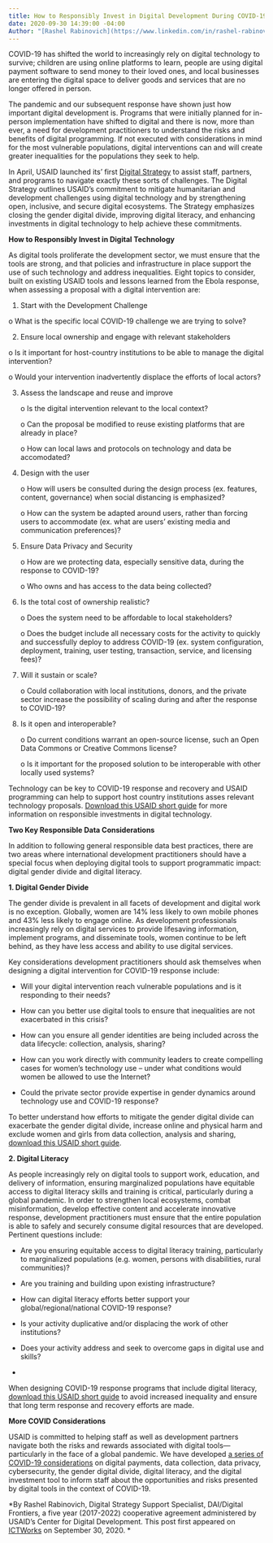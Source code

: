 ```yaml
---
title: How to Responsibly Invest in Digital Development During COVID-19 Response
date: 2020-09-30 14:39:00 -04:00
Author: "[Rashel Rabinovich](https://www.linkedin.com/in/rashel-rabinovich-b3469099?challengeId=AQEy5wdzmx-JvQAAAXTgVbP65l_jvqz9qhAPg2VLEh-mJiptq7ldu-geOmVCajVP-AEG4JeFys-mWPPY_42oRnAtXG1ro7U5CA&submissionId=280315a5-13a4-3916-95b1-5178d9f80479)"
---
```


COVID-19 has shifted the world to increasingly rely on digital technology to survive; children are using online platforms to learn, people are using digital payment software to send money to their loved ones, and local businesses are entering the digital space to deliver goods and services that are no longer offered in person.

The pandemic and our subsequent response have shown just how important digital development is. Programs that were initially planned for in-person implementation have shifted to digital and there is now, more than ever, a need for development practitioners to understand the risks and benefits of digital programming. If not executed with considerations in mind for the most vulnerable populations, digital interventions can and will create greater inequalities for the populations they seek to help.

In April, USAID launched its’ first [Digital Strategy](https://www.usaid.gov/sites/default/files/documents/15396/USAID_Digital_Strategy.pdf) to assist staff, partners, and programs to navigate exactly these sorts of challenges. The Digital Strategy outlines USAID’s commitment to mitigate humanitarian and development challenges using digital technology and by strengthening open, inclusive, and secure digital ecosystems. The Strategy emphasizes closing the gender digital divide, improving digital literacy, and enhancing investments in digital technology to help achieve these commitments.

**How to Responsibly Invest in Digital Technology**

As digital tools proliferate the development sector, we must ensure that the tools are strong, and that policies and infrastructure in place support the use of such technology and address inequalities. Eight topics to consider, built on existing USAID tools and lessons learned from the Ebola response, when assessing a proposal with a digital intervention are:

1.  Start with the Development Challenge

   o What is the specific local COVID-19 challenge we are trying to solve?

2.  Ensure local ownership and engage with relevant stakeholders

   o Is it important for host-country institutions to be able to manage the digital intervention?

   o Would your intervention inadvertently displace the efforts of local actors?

3. Assess the landscape and reuse and improve

   o Is the digital intervention relevant to the local context?

   o Can the proposal be modified to reuse existing platforms that are already in place?

   o How can local laws and protocols on technology and data be accomodated?

4. Design with the user

   o How will users be consulted during the design process (ex. features, content, governance) when social distancing is emphasized?

   o How can the system be adapted around users, rather than forcing users to accommodate (ex. what are users’ existing media and communication preferences)?

5. Ensure Data Privacy and Security

   o How are we protecting data, especially sensitive data, during the response to COVID-19?

   o Who owns and has access to the data being collected?

6. Is the total cost of ownership realistic?

   o Does the system need to be affordable to local stakeholders?

   o Does the budget include all necessary costs for the activity to quickly and successfully deploy to address COVID-19 (ex. system configuration, deployment, training, user testing, transaction, service, and licensing fees)?

7. Will it sustain or scale?

   o Could collaboration with local institutions, donors, and the private sector increase the possibility of scaling during and after the response to COVID-19?

8. Is it open and interoperable?

   o Do current conditions warrant an open-source license, such an Open Data Commons or Creative Commons license?

   o Is it important for the proposed solution to be interoperable with other locally used systems?

Technology can be key to COVID-19 response and recovery and USAID programming can help to support host country institutions asses relevant technology proposals. [Download this USAID short guide](https://www.usaid.gov/digital-development/covid-19/investing-digital-technology) for more information on responsible investments in digital technology.

**Two Key Responsible Data Considerations**

In addition to following general responsible data best practices, there are two areas where international development practitioners should have a special focus when deploying digital tools to support programmatic impact: digital gender divide and digital literacy.

**1. Digital Gender Divide**

The gender divide is prevalent in all facets of development and digital work is no exception. Globally, women are 14% less likely to own mobile phones and 43% less likely to engage online. As development professionals increasingly rely on digital services to provide lifesaving information, implement programs, and disseminate tools, women continue to be left behind, as they have less access and ability to use digital services.

Key considerations development practitioners should ask themselves when designing a digital intervention for COVID-19 response include:

* Will your digital intervention reach vulnerable populations and is it responding to their needs?

* How can you better use digital tools to ensure that inequalities are not exacerbated in this crisis?

* How can you ensure all gender identities are being included across the data lifecycle: collection, analysis, sharing?

* How can you work directly with community leaders to create compelling cases for women’s technology use – under what conditions would women be allowed to use the Internet?

* Could the private sector provide expertise in gender dynamics around technology use and COVID-19 response?

To better understand how efforts to mitigate the gender digital divide can exacerbate the gender digital divide, increase online and physical harm and exclude women and girls from data collection, analysis and sharing, [download this USAID short guide](https://www.usaid.gov/digital-development/covid-19/gender-digital-divide).

**2. Digital Literacy**

As people increasingly rely on digital tools to support work, education, and delivery of information, ensuring marginalized populations have equitable access to digital literacy skills and training is critical, particularly during a global pandemic. In order to strengthen local ecosystems, combat misinformation, develop effective content and accelerate innovative response, development practitioners must ensure that the entire population is able to safely and securely consume digital resources that are developed. Pertinent questions include:

* Are you ensuring equitable access to digital literacy training, particularly to marginalized populations (e.g. women, persons with disabilities, rural communities)?

* Are you training and building upon existing infrastructure?

* How can digital literacy efforts better support your global/regional/national COVID-19 response?

* Is your activity duplicative and/or displacing the work of other institutions?

* Does your activity address and seek to overcome gaps in digital use and skills?

* 

When designing COVID-19 response programs that include digital literacy, [download this USAID short guide](https://www.usaid.gov/digital-development/covid-19/digital-literacy) to avoid increased inequality and ensure that long term response and recovery efforts are made.

**More COVID Considerations**

USAID is committed to helping staff as well as development partners navigate both the risks and rewards associated with digital tools—particularly in the face of a global pandemic. We have developed [a series of COVID-19 considerations](https://www.usaid.gov/digital-development/covid-19) on digital payments, data collection, data privacy, cybersecurity, the gender digital divide, digital literacy, and the digital investment tool to inform staff about the opportunities and risks presented by digital tools in the context of COVID-19.

*By Rashel Rabinovich, Digital Strategy Support Specialist, DAI/Digital Frontiers, a five year (2017-2022) cooperative agreement administered by USAID’s Center for Digital Development. This post first appeared on [ICTWorks](https://www.ictworks.org/responsibly-invest-digital-development-covid-19-response/#.X3TQsWhKiUl) on September 30, 2020. *